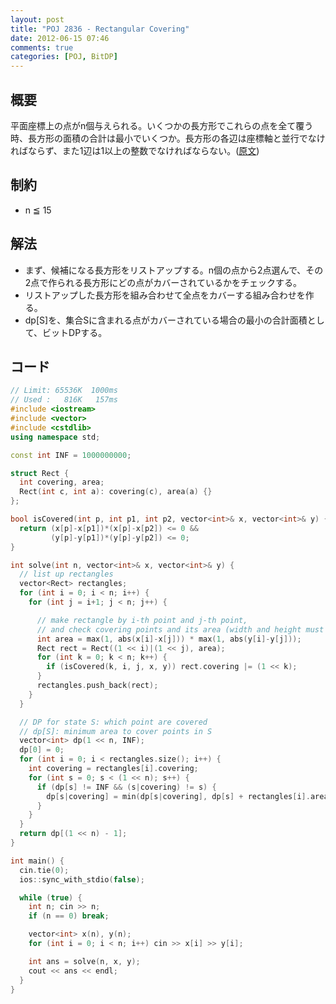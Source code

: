 ```yaml
---
layout: post
title: "POJ 2836 - Rectangular Covering"
date: 2012-06-15 07:46
comments: true
categories: [POJ, BitDP]
---
```

## 概要
平面座標上の点がn個与えられる。いくつかの長方形でこれらの点を全て覆う時、長方形の面積の合計は最小でいくつか。長方形の各辺は座標軸と並行でなければならず、また1辺は1以上の整数でなければならない。([原文](http://poj.org/problem?id=2836))

## 制約
* n ≦ 15

## 解法
* まず、候補になる長方形をリストアップする。n個の点から2点選んで、その2点で作られる長方形にどの点がカバーされているかをチェックする。
* リストアップした長方形を組み合わせて全点をカバーする組み合わせを作る。
* dp[S]を、集合Sに含まれる点がカバーされている場合の最小の合計面積として、ビットDPする。

## コード
``` cpp
// Limit: 65536K  1000ms
// Used :   816K   157ms
#include <iostream>
#include <vector>
#include <cstdlib>
using namespace std;

const int INF = 1000000000;

struct Rect {
  int covering, area;
  Rect(int c, int a): covering(c), area(a) {}
};

bool isCovered(int p, int p1, int p2, vector<int>& x, vector<int>& y) {
  return (x[p]-x[p1])*(x[p]-x[p2]) <= 0 &&
         (y[p]-y[p1])*(y[p]-y[p2]) <= 0;
}

int solve(int n, vector<int>& x, vector<int>& y) {
  // list up rectangles
  vector<Rect> rectangles;
  for (int i = 0; i < n; i++) {
    for (int j = i+1; j < n; j++) {

      // make rectangle by i-th point and j-th point,
      // and check covering points and its area (width and height must not be 0)
      int area = max(1, abs(x[i]-x[j])) * max(1, abs(y[i]-y[j]));
      Rect rect = Rect((1 << i)|(1 << j), area);
      for (int k = 0; k < n; k++) {
        if (isCovered(k, i, j, x, y)) rect.covering |= (1 << k);
      }
      rectangles.push_back(rect);
    }
  }

  // DP for state S: which point are covered
  // dp[S]: minimum area to cover points in S
  vector<int> dp(1 << n, INF);
  dp[0] = 0;
  for (int i = 0; i < rectangles.size(); i++) {
    int covering = rectangles[i].covering;
    for (int s = 0; s < (1 << n); s++) {
      if (dp[s] != INF && (s|covering) != s) {
        dp[s|covering] = min(dp[s|covering], dp[s] + rectangles[i].area);
      }
    }
  }
  return dp[(1 << n) - 1];
}

int main() {
  cin.tie(0);
  ios::sync_with_stdio(false);

  while (true) {
    int n; cin >> n;
    if (n == 0) break;

    vector<int> x(n), y(n);
    for (int i = 0; i < n; i++) cin >> x[i] >> y[i];

    int ans = solve(n, x, y);
    cout << ans << endl;
  }
}
```
